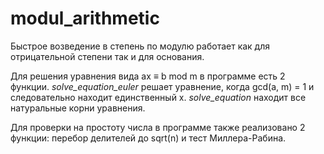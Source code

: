 # modul_arithmetic

Быстрое возведение в степень по модулю работает как для отрицательной степени так и для основания.

Для решения уравнения вида ax ≡ b mod m в программе есть 2 функции. *solve_equation_euler* решает уравнение,
когда gcd(a, m) = 1 и следовательно находит единственный x. *solve_equation* находит все натуральные корни уравнения.

Для проверки на простоту числа в программе также реализовано 2 функции: перебор делителей до sqrt(n) и тест Миллера-Рабина.
